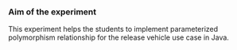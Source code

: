 ### Aim of the experiment

This experiment helps the students to implement parameterized polymorphism relationship for the release vehicle use case in Java.
